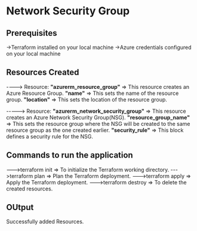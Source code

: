 # Network Security Group 


## Prerequisites 

->Terraform installed on your local machine
->Azure credentials configured on your local machine


## Resources Created

----> Resource: **"azurerm_resource_group"** => This resource creates an Azure Resource Group.
**"name"** => This sets the name of the resource group.
**"location"** => This sets the location of the resource group.


-----> Resource: **"azurerm_network_security_group"** => This resource creates an Azure Network Security Group(NSG).
**"resource_group_name"** => This sets the resource group where the NSG will be created to the same resource group as the one created earlier.
**"security_rule"** => This block defines a security rule for the NSG.

## Commands to run the application
--->terraform init => To initialize the Terraform working directory.
--->terraform plan => Plan the Terraform deployment.
--->terraform apply => Apply the Terraform deployment.
--->terraform destroy => To delete the created resources.
     
## OUtput 
Successfully added Resources.





